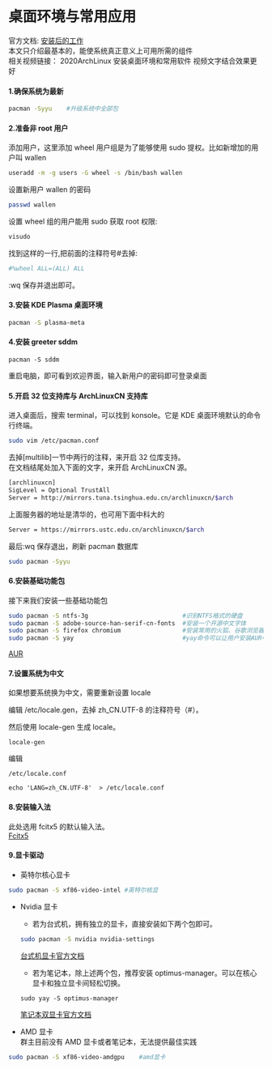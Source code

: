 # 桌面环境与常用应用

官方文档: [安装后的工作](<https://wiki.archlinux.org/index.php/General_recommendations_(%E7%AE%80%E4%BD%93%E4%B8%AD%E6%96%87)>)  
本文只介绍最基本的，能使系统真正意义上可用所需的组件  
相关视频链接： 2020ArchLinux 安装桌面环境和常用软件 视频文字结合效果更好

#### 1.确保系统为最新

```bash
pacman -Syyu    #升级系统中全部包
```

#### 2.准备非 root 用户

添加用户，这里添加 wheel 用户组是为了能够使用 sudo 提权。比如新增加的用户叫 wallen

```bash
useradd -m -g users -G wheel -s /bin/bash wallen
```

设置新用户 wallen 的密码

```bash
passwd wallen
```

设置 wheel 组的用户能用 sudo 获取 root 权限:

```bash
visudo
```

找到这样的一行,把前面的注释符号#去掉:

```bash
#%wheel ALL=(ALL) ALL
```

:wq 保存并退出即可。

#### 3.安装 KDE Plasma 桌面环境

```bash
pacman -S plasma-meta
```

#### 4.安装 greeter sddm

```
pacman -S sddm
```

重启电脑，即可看到欢迎界面，输入新用户的密码即可登录桌面

#### 5.开启 32 位支持库与 ArchLinuxCN 支持库

进入桌面后，搜索 terminal，可以找到 konsole。它是 KDE 桌面环境默认的命令行终端。

```bash
sudo vim /etc/pacman.conf
```

去掉[multilib]一节中两行的注释，来开启 32 位库支持。  
在文档结尾处加入下面的文字，来开启 ArchLinuxCN 源。

```bash
[archlinuxcn]
SigLevel = Optional TrustAll
Server = http://mirrors.tuna.tsinghua.edu.cn/archlinuxcn/$arch
```

上面服务器的地址是清华的，也可用下面中科大的

```bash
Server = https://mirrors.ustc.edu.cn/archlinuxcn/$arch
```

最后:wq 保存退出，刷新 pacman 数据库

```bash
sudo pacman -Syyu
```

#### 6.安装基础功能包

<!-- 3：安装自动补全工具  待确认这个包是否在kde
    pacman -S bash-completion
     -->

接下来我们安装一些基础功能包

```bash
sudo pacman -S ntfs-3g                          #识别NTFS格式的硬盘
sudo pacman -S adobe-source-han-serif-cn-fonts  #安装一个开源中文字体
sudo pacman -S firefox chromium                 #安装常用的火狐、谷歌浏览器
sudo pacman -S yay                              #yay命令可以让用户安装AUR中的软件
```

[AUR](https://aur.archlinux.org/)

#### 7.设置系统为中文

如果想要系统换为中文，需要重新设置 locale

编辑 /etc/locale.gen，去掉 zh_CN.UTF-8 的注释符号（#）。

然后使用 locale-gen 生成 locale。

    locale-gen

编辑

    /etc/locale.conf

    echo 'LANG=zh_CN.UTF-8'  > /etc/locale.conf

#### 8.安装输入法

此处选用 fcitx5 的默认输入法。  
[Fcitx5](https://wiki.archlinux.org/index.php/Fcitx5)

#### 9.显卡驱动

- 英特尔核心显卡

```bash
sudo pacman -S xf86-video-intel #英特尔核显
```

- Nvidia 显卡

  - 若为台式机，拥有独立的显卡，直接安装如下两个包即可。

  ```bash
  sudo pacman -S nvidia nvidia-settings
  ```

  [台式机显卡官方文档](https://wiki.archlinux.org/index.php/NVIDIA)

  - 若为笔记本，除上述两个包，推荐安装 optimus-manager。可以在核心显卡和独立显卡间轻松切换。

  ```
  sudo yay -S optimus-manager
  ```

  [笔记本双显卡官方文档](https://wiki.archlinux.org/index.php/NVIDIA_Optimus)

- AMD 显卡  
  群主目前没有 AMD 显卡或者笔记本，无法提供最佳实践

```bash
sudo pacman -S xf86-video-amdgpu    #amd显卡
```

